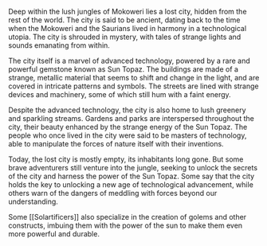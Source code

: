 Deep within the lush jungles of Mokoweri lies a lost city, hidden from the rest of the world. The city is said to be ancient, dating back to the time when the Mokoweri and the Saurians lived in harmony in a technological utopia. The city is shrouded in mystery, with tales of strange lights and sounds emanating from within.

The city itself is a marvel of advanced technology, powered by a rare and powerful gemstone known as Sun Topaz. The buildings are made of a strange, metallic material that seems to shift and change in the light, and are covered in intricate patterns and symbols. The streets are lined with strange devices and machinery, some of which still hum with a faint energy.

Despite the advanced technology, the city is also home to lush greenery and sparkling streams. Gardens and parks are interspersed throughout the city, their beauty enhanced by the strange energy of the Sun Topaz. The people who once lived in the city were said to be masters of technology, able to manipulate the forces of nature itself with their inventions.

Today, the lost city is mostly empty, its inhabitants long gone. But some brave adventurers still venture into the jungle, seeking to unlock the secrets of the city and harness the power of the Sun Topaz. Some say that the city holds the key to unlocking a new age of technological advancement, while others warn of the dangers of meddling with forces beyond our understanding.

Some [[Solartificers]] also specialize in the creation of golems and other constructs, imbuing them with the power of the sun to make them even more powerful and durable.